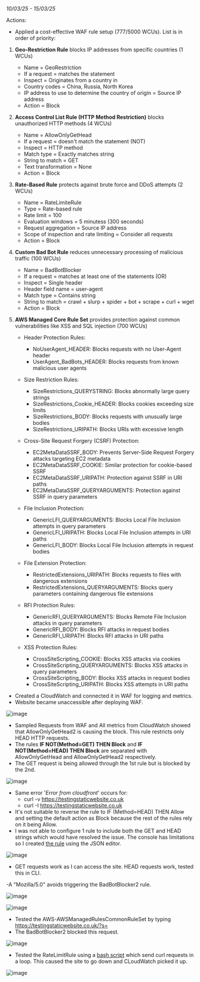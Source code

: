  _10/03/25 - 15/03/25_

 Actions:
 
 - Applied a cost-effective WAF rule setup (777/5000 WCUs). List is in order of priority:

1. **Geo-Restriction Rule** blocks IP addresses from specific countries (1 WCUs)
   - Name = GeoRestriction
   - If a request = matches the statement
   - Inspect = Originates from a country in
   - Country codes = China, Russia, North Korea
   - IP address to use to determine the country of origin = Source IP address
   - Action = Block

2. **Access Control List Rule (HTTP Method Restriction)** blocks unauthorized HTTP methods (4 WCUs)
   - Name = AllowOnlyGetHead
   - If a request = doesn't match the statement (NOT)
   - Inspect = HTTP method
   - Match type = Exactly matches string
   - String to match = GET
   - Text transformation = None
   - Action = Block

3. **Rate-Based Rule** protects against brute force and DDoS attempts (2 WCUs)
   - Name = RateLimiteRule
   - Type = Rate-based rule
   - Rate limit = 100
   - Evaluation windows = 5 minutess (300 seconds)
   - Request aggregation = Source IP address
   - Scope of inspection and rate limiting = Consider all requests
   - Action = Block

4. **Custom Bad Bot Rule** reduces unnecessary processing of malicious traffic (100 WCUs)
   - Name = BadBotBlocker
   - If a request = matches at least one of the statements (OR)
   - Inspect = Single header
   - Header field name = user-agent
   - Match type = Contains string
   - String to match = crawl + slurp + spider + bot + scrape + curl + wget
   - Action = Block


5. **AWS Managed Core Rule Set** provides protection against common vulnerabilities like XSS and SQL injection (700 WCUs)
   - Header Protection Rules:
     - NoUserAgent_HEADER: Blocks requests with no User-Agent header
     - UserAgent_BadBots_HEADER: Blocks requests from known malicious user agents
 
   - Size Restriction Rules:
     - SizeRestrictions_QUERYSTRING: Blocks abnormally large query strings
     - SizeRestrictions_Cookie_HEADER: Blocks cookies exceeding size limits
     - SizeRestrictions_BODY: Blocks requests with unusually large bodies
     - SizeRestrictions_URIPATH: Blocks URIs with excessive length
  
   - Cross-Site Request Forgery (CSRF) Protection:
     - EC2MetaDataSSRF_BODY: Prevents Server-Side Request Forgery attacks targeting EC2 metadata
     - EC2MetaDataSSRF_COOKIE: Similar protection for cookie-based SSRF
     - EC2MetaDataSSRF_URIPATH: Protection against SSRF in URI paths
     - EC2MetaDataSSRF_QUERYARGUMENTS: Protection against SSRF in query parameters
  
   - File Inclusion Protection:
     - GenericLFI_QUERYARGUMENTS: Blocks Local File Inclusion attempts in query parameters
     - GenericLFI_URIPATH: Blocks Local File Inclusion attempts in URI paths
     - GenericLFI_BODY: Blocks Local File Inclusion attempts in request bodies
  
   - File Extension Protection:
     - RestrictedExtensions_URIPATH: Blocks requests to files with dangerous extensions
     - RestrictedExtensions_QUERYARGUMENTS: Blocks query parameters containing dangerous file extensions
    
   - RFI Protection Rules:
     - GenericRFI_QUERYARGUMENTS: Blocks Remote File Inclusion attacks in query parameters
     - GenericRFI_BODY: Blocks RFI attacks in request bodies
     - GenericRFI_URIPATH: Blocks RFI attacks in URI paths
 
   - XSS Protection Rules:
     - CrossSiteScripting_COOKIE: Blocks XSS attacks via cookies
     - CrossSiteScripting_QUERYARGUMENTS: Blocks XSS attacks in query parameters
     - CrossSiteScripting_BODY: Blocks XSS attacks in request bodies
     - CrossSiteScripting_URIPATH: Blocks XSS attempts in URI paths
   
- Created a CloudWatch and connected it in WAF for logging and metrics.
- Website became unaccessible after deploying WAF. 

![image](https://github.com/user-attachments/assets/6ee1d090-ca30-49a0-b05a-f7907b863d72)

- Sampled Requests from WAF and All metrics from CloudWatch showed that AllowOnlyGetHead2 is causing the block. This rule restricts only HEAD HTTP requests.
- The rules **IF NOT(Method=GET) THEN Block** and **IF NOT(Method=HEAD) THEN Block** are separated with AllowOnlyGetHead and AllowOnlyGetHead2 respectively.
- The GET request is being allowed through the 1st rule but is blocked by the 2nd.

![image](https://github.com/user-attachments/assets/250a0735-f159-48f3-9b83-3598df9f1910)

- Same error '_Error from cloudfront_' occurs for:
  - curl -v https://testingstaticwebsite.co.uk
  - curl -I https://testingstaticwebsite.co.uk
- It's not suitable to reverse the rule to IF (Method=HEAD) THEN Allow and setting the default action as Block because the rest of the rules rely on it being Allow.
- I was not able to configure 1 rule to include both the GET and HEAD strings which would have resolved the issue. The console has limitations so I created [the rule](JSON_Rule_Definition.json) using the JSON editor.

![image](https://github.com/user-attachments/assets/e822eee1-a6d3-436f-b6c8-97451a56c739)

- GET requests work as I can access the site. HEAD requests work, tested this in CLI.

-A "Mozilla/5.0" avoids triggering the BadBotBlocker2 rule.

![image](https://github.com/user-attachments/assets/3e558202-13f5-412c-9b99-cbec2ca707df)

![image](https://github.com/user-attachments/assets/85bd18d9-b570-41fc-8e21-a0d4d5ad2c81)

- Tested the AWS-AWSManagedRulesCommonRuleSet by typing https://testingstaticwebsite.co.uk/?s=<script>alert(document.cookie);</script>
- The BadBotBlocker2 blocked this request.

![image](https://github.com/user-attachments/assets/7a4ab3b7-41c1-4a67-9612-56c84075278a)

- Tested the RateLimitRule using a [bash script](test_rate_limit.sh) which send curl requests in a loop. This caused the site to go down and CLoudWatch picked it up.

![image](https://github.com/user-attachments/assets/d4adc459-94f0-4dfb-91ab-6a673c6c5123)
